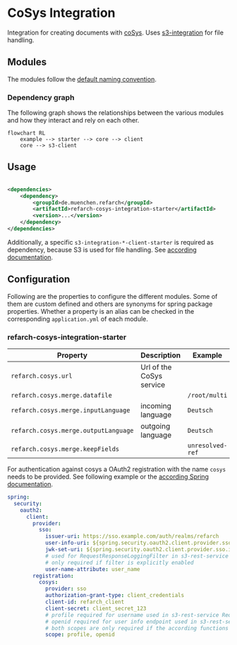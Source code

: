 # CoSys Integration

Integration for creating documents with [coSys](https://www.cib.de/cosys/). Uses [s3-integration](./s3.md) for file handling.

## Modules

The modules follow the [default naming convention](./index.md#naming-conventions).

### Dependency graph

The following graph shows the relationships between the various modules and how they interact and rely on each other.

```mermaid
flowchart RL
    example --> starter --> core --> client
    core --> s3-client
```

## Usage

```xml

<dependencies>
    <dependency>
        <groupId>de.muenchen.refarch</groupId>
        <artifactId>refarch-cosys-integration-starter</artifactId>
        <version>...</version>
    </dependency>
</dependencies>
```

Additionally, a specific `s3-integration-*-client-starter` is required as dependency, because S3 is used for file handling.
See [according documentation](./s3.md#usage).

## Configuration

Following are the properties to configure the different modules. Some of them are custom defined and others are synonyms
for spring package properties.
Whether a property is an alias can be checked in the corresponding `application.yml` of each module.

### refarch-cosys-integration-starter

| Property                             | Description              | Example          |
| ------------------------------------ | ------------------------ | ---------------- |
| `refarch.cosys.url`                  | Url of the CoSys service |                  |
| `refarch.cosys.merge.datafile`       |                          | `/root/multi`    |
| `refarch.cosys.merge.inputLanguage`  | incoming language        | `Deutsch`        |
| `refarch.cosys.merge.outputLanguage` | outgoing language        | `Deutsch`        |
| `refarch.cosys.merge.keepFields`     |                          | `unresolved-ref` |

For authentication against cosys a OAuth2 registration with the name `cosys` needs to be provided.
See following example or the [according Spring documentation](https://docs.spring.io/spring-security/reference/servlet/oauth2/index.html#oauth2-client).

```yml
spring:
  security:
    oauth2:
      client:
        provider:
          sso:
            issuer-uri: https://sso.example.com/auth/realms/refarch
            user-info-uri: ${spring.security.oauth2.client.provider.sso.issuer-uri}/protocol/openid-connect/userinfo
            jwk-set-uri: ${spring.security.oauth2.client.provider.sso.issuer-uri}/protocol/openid-connect/certs
            # used for RequestResponseLoggingFilter in s3-rest-service
            # only required if filter is explicitly enabled
            user-name-attribute: user_name
        registration:
          cosys:
            provider: sso
            authorization-grant-type: client_credentials
            client-id: refarch_client
            client-secret: client_secret_123
            # profile required for username used in s3-rest-service RequestResponseLoggingFilter
            # openid required for user info endpoint used in s3-rest-service JwtUserInfoAuthenticationConverter
            # both scopes are only required if the according functions are explicitly used
            scope: profile, openid
```
